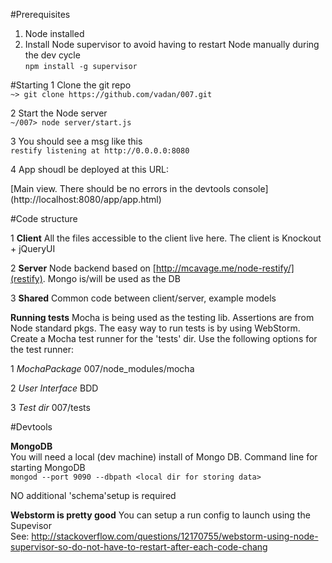 #Prerequisites

1. Node installed
2. Install Node supervisor to avoid having to restart Node manually during the dev cycle<br/>
`npm install -g supervisor`

#Starting
1 Clone the git repo<br/>
`~> git clone https://github.com/vadan/007.git`

2 Start the Node server<br/>
`~/007> node server/start.js`

3 You should see a msg like this<br/>
`restify listening at http://0.0.0.0:8080`

4 App shoudl be deployed at this URL:

  [Main view. There should be no errors in the devtools console] (http://localhost:8080/app/app.html)


#Code structure
    
1 **Client** All the files accessible to the client live here. The client is Knockout + jQueryUI

2 **Server** Node backend based on [http://mcavage.me/node-restify/](restify). Mongo is/will be used as the DB

3 **Shared** Common code between client/server, example models

**Running tests**
Mocha is being used as the testing lib. Assertions are from Node standard pkgs.
The easy way to run tests is by using WebStorm. Create a Mocha test runner for the 'tests' dir.
Use the following options for the test runner:

1 *MochaPackage* 007/node_modules/mocha

2 *User Interface* BDD

3 *Test dir* 007/tests

#Devtools

**MongoDB** <br/>
You will need a local (dev machine) install of Mongo DB. 
Command line for starting MongoDB <br/>
`mongod --port 9090 --dbpath <local dir for storing data>`

NO additional 'schema'setup is required

**Webstorm is pretty good**
You can setup a run config to launch using the Supevisor <br/>
See: http://stackoverflow.com/questions/12170755/webstorm-using-node-supervisor-so-do-not-have-to-restart-after-each-code-chang

